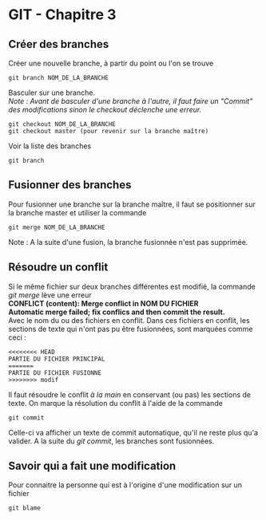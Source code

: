 GIT - Chapitre 3
================

Créer des branches
------------------

Créer une nouvelle branche, à partir du point ou l'on se trouve

    git branch NOM_DE_LA_BRANCHE

Basculer sur une branche.  
*Note : Avant de basculer d'une branche à l'autre, il faut faire un "Commit" des modifications sinon le checkout déclenche une erreur.*

    git checkout NOM_DE_LA_BRANCHE
    git checkout master (pour revenir sur la branche maître)

Voir la liste des branches

    git branch

Fusionner des branches
----------------------

Pour fusionner une branche sur la branche maître, il faut se positionner sur la branche master et utiliser la commande

    git merge NOM_DE_LA_BRANCHE

Note : A la suite d'une fusion, la branche fusionnée n'est pas supprimée.

Résoudre un conflit
-------------------

Si le même fichier sur deux branches différentes est modifié, la commande *git merge* lève une erreur  
**CONFLICT (content): Merge conflict in NOM DU FICHIER**  
**Automatic merge failed; fix conflics and then commit the result.**  
Avec le nom du ou des fichiers en conflit. Dans ces fichiers en conflit, les sections de texte qui n'ont pas pu être fusionnées, sont marquées comme ceci :

    <<<<<<<< HEAD
    PARTIE DU FICHIER PRINCIPAL
    =======
    PARTIE DU FICHIER FUSIONNE
    >>>>>>>> modif

Il faut résoudre le conflit *à la main* en conservant (ou pas) les sections de texte. On marque la résolution du conflit à l'aide de la commande

    git commit

Celle-ci va afficher un texte de commit automatique, qu'il ne reste plus qu'a valider. A la suite du *git commit*, les branches sont fusionnées.

Savoir qui a fait une modification
----------------------------------

Pour connaitre la personne qui est à l'origine d'une modification sur un fichier

    git blame

